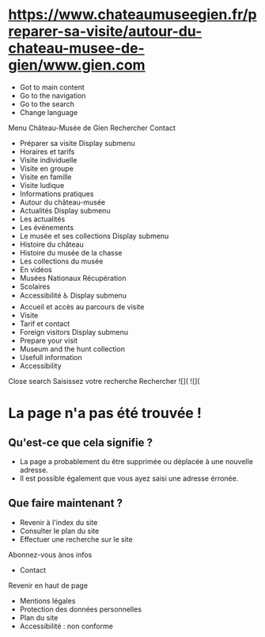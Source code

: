 # https://www.chateaumuseegien.fr/preparer-sa-visite/autour-du-chateau-musee-de-gien/www.gien.com

* Got to main content
 * Go to the navigation
 * Go to the search
 * Change language

Menu Château-Musée de Gien Rechercher
Contact
 * Préparer sa visite Display submenu
 * Horaires et tarifs
 * Visite individuelle
 * Visite en groupe
 * Visite en famille
 * Visite ludique
 * Informations pratiques
 * Autour du château-musée
 * Actualités Display submenu
 * Les actualités
 * Les événements
 * Le musée et ses collections Display submenu
 * Histoire du château
 * Histoire du musée de la chasse
 * Les collections du musée
 * En vidéos
 * Musées Nationaux Récupération
 * Scolaires
 * Accessibilité ♿ Display submenu
 * Accueil et accès au parcours de visite
 * Visite
 * Tarif et contact
 * Foreign visitors Display submenu
 * Prepare your visit
 * Museum and the hunt collection
 * Usefull information
 * Accessibility

Close search
Saisissez votre recherche Rechercher
![](
![](
# La page n'a pas été trouvée !
## Qu'est-ce que cela signifie ? 
 * La page a probablement du être supprimée ou déplacée à une nouvelle adresse.
 * Il est possible également que vous ayez saisi une adresse érronée.

## Que faire maintenant ? 
 * Revenir à l'index du site
 * Consulter le plan du site
 * Effectuer une recherche sur le site

Abonnez-vous ànos infos
 * Contact

Revenir en haut de page
 * Mentions légales
 * Protection des données personnelles
 * Plan du site
 * Accessibilité : non conforme
